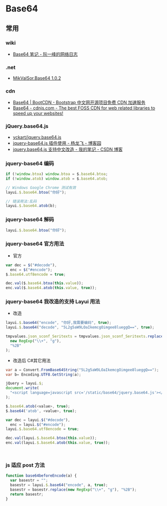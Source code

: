 # Base64

## 常用

### wiki

- [Base64 笔记 - 阮一峰的网络日志](http://www.ruanyifeng.com/blog/2008/06/base64.html)

### .net

- [MikValSor.Base64 1.0.2](https://www.nuget.org/packages/MikValSor.Base64/#)

### cdn

- [Base64 | BootCDN - Bootstrap 中文网开源项目免费 CDN 加速服务](https://www.bootcdn.cn/Base64/)
- [Base64 - cdnjs.com - The best FOSS CDN for web related libraries to speed up your websites!](https://cdnjs.com/libraries/Base64)

### jQuery.base64.js

- [yckart/jquery.base64.js](https://github.com/yckart/jquery.base64.js)
- [jquery-base64.js 插件使用 - 杨龙飞 - 博客园](https://www.cnblogs.com/windseek/p/6433606.html)
- [jquery.base64.js 支持中文改造 - 我的笔记 - CSDN 博客](https://blog.csdn.net/qmdweb/article/details/80893456)

### jquery-base64 编码

```js
if (!window.btoa) window.btoa = $.base64.btoa;
if (!window.atob) window.atob = $.base64.atob;

// Windows Google Chrome 测试有效
layui.$.base64.btoa("你好");

// 错误用法:乱码
layui.$.base64.atob(b);
```

### jquery-base64 解码

```js
layui.$.base64.btoa("你好");
```

### jquery-base64 官方用法

- 官方

```js
var dec = $("#decode"),
  enc = $("#encode");
$.base64.utf8encode = true;

dec.val($.base64.btoa(this.value));
enc.val($.base64.atob(this.value, true));
```

### jquery-base64 我改造的支持 Layui 用法

- 改造

```js
layui.$.base64("encode", "你好,我需要编码", true);
layui.$.base64("decode", "5L2g5aW9LOaIkemcgOimgee8lueggQ==", true);

tmpvalues.json_sconf_Seritexts = tmpvalues.json_sconf_Seritexts.replace(
  new RegExp("\\+", "g"),
  "%2B"
);
```

- 改造后 C#其它用法

```c#
var a = Convert.FromBase64String("5L2g5aW9LOaIkemcgOimgee8lueggQ==");
var b= Encoding.UTF8.GetString(a);
```

```js
jQuery = layui.$;
document.write(
  "<script language=javascript src='/static/base64/jquery.base64.js'></script>"
);

$.base64.atob(<value>, true);
$.base64('atob', <value>, true);

var dec = layui.$("#decode"),
  enc = layui.$("#encode");
layui.$.base64.utf8encode = true;

dec.val(layui.$.base64.btoa(this.value));
enc.val(layui.$.base64.atob(this.value, true));




```

### js 适应 post 方法

```js
function base64beforeEncode(a) {
  var basestr = "";
  basestr = layui.$.base64("encode", a, true);
  basestr = basestr.replace(new RegExp("\\+", "g"), "%2B");
  return basestr;
}
```
